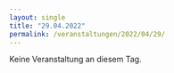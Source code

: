 ```yaml
---
layout: single
title: "29.04.2022"
permalink: /veranstaltungen/2022/04/29/
---
```


Keine Veranstaltung an diesem Tag.
